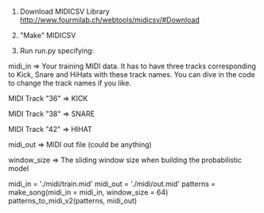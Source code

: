 1) Download MIDICSV Library http://www.fourmilab.ch/webtools/midicsv/#Download


2) "Make" MIDICSV


3) Run run.py specifying:

midi_in => Your training MIDI data. It has to have three tracks corresponding to Kick, Snare and HiHats with these track names. You can dive in the code to change the track names if you like. 

  MIDI Track "36" => KICK
  
  MIDI Track "38" => SNARE
  
  MIDI Track "42" => HIHAT


midi_out => MIDI out file (could be anything)


window_size => The sliding window size when building the probabilistic model



midi_in = './midi/train.mid'
midi_out = './midi/out.mid'
patterns = make_song(midi_in = midi_in, window_size = 64)
patterns_to_midi_v2(patterns, midi_out)
